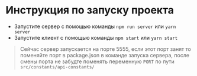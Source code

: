 # Инструкция по запуску проекта

- Запустите сервер с помощью команды ```npm run server``` или ```yarn server```
- Запустите клиент с помощью команды ```npm start``` или ```yarn start```

> Сейчас сервер запускается на порте 5555, если этот порт занят то поменяйте порт в package.json в команде запуска сервера, после смены порта не забудте поменять переменную ```PORT``` по пути ```src/constants/api-constants/```
